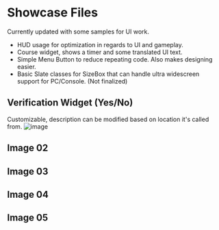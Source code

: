 # Showcase Files

Currently updated with some samples for UI work.
* HUD usage for optimization in regards to UI and gameplay.
* Course widget, shows a timer and some translated UI text.
* Simple Menu Button to reduce repeating code. Also makes designing easier.
* Basic Slate classes for SizeBox that can handle ultra widescreen support for PC/Console. (Not finalized)



## Verification Widget (Yes/No)
Customizable, description can be modified based on location it's called from.
![image](ShowcaseProject/Screenshots/Simple_YesNo_VerificationWidget.png)

## Image 02

## Image 03

## Image 04

## Image 05

